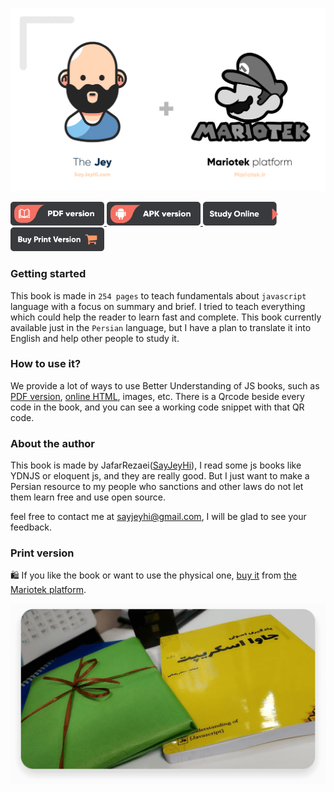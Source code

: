 <p align="center">
    <img src="./image-MariotekLogo.png" >
</p>

<a href="https://raw.githubusercontent.com/Mariotek/BetterUnderstandingOfJavascript/master/PDF/project.pdf" target="_blank" align="right">
    <img src="./image-pdf.png" width="150" alt="PDF version" />
</a>
<a href="https://github.com/Mariotek/BetterUnderstandingOfJavascript/raw/master/APK/BetterUnderstandingOfJavascript.apk" target="_blank" align="right">
    <img src="./image-apk.png" width="150" alt="APK version" />
</a>
<a href="http://book.sayjeyhi.com/HTML/?page=1" target="_blank" align="right">
    <img src="./image-study.png" width="120" alt="PDF version" />
</a>
<a href="https://zarinp.al/242088" target="_blank" align="right">
    <img src="./image-buy.png" width="150" alt="Buy print version" />
</a>

### Getting started

This book is made in `254 pages` to teach fundamentals about `javascript` language with a focus on summary and brief. I tried to teach everything which could help the reader to learn fast and complete. This book currently available just in the `Persian` language, but I have a plan to translate it into English and help other people to study it.

### How to use it?

We provide a lot of ways to use Better Understanding of JS books, such as [PDF version](https://raw.githubusercontent.com/Mariotek/BetterUnderstandingOfJavascript/master/PDF/project.pdf), [online HTML](http://book.sayjeyhi.com/HTML/?page=1), images, etc. There is a Qrcode beside every code in the book, and you can see a working code snippet with that QR code.

### About the author

This book is made by JafarRezaei([SayJeyHi](https://twitter.com/Sayjeyhi)), I read some js books like YDNJS or eloquent js, and they are really good. But I just want to make a Persian resource to my people who sanctions and other laws do not let them learn free and use open source.

feel free to contact me at [sayjeyhi@gmail.com](mailto:sayjeyhi@gmail.com), I will be glad to see your feedback.

### Print version

🛍 If you like the book or want to use the physical one, [buy it](https://zarinp.al/242088) from [the Mariotek platform](http://mariotek.ir).

<a href="https://zarinp.al/242088" target="_blank" align="center">
    <img src="./image-physical.png" width="700" alt="BetterUnderstanding of js book" />
</a>
